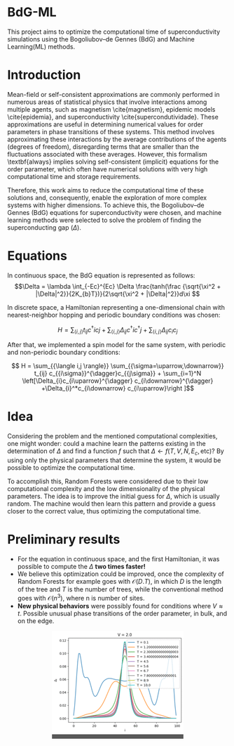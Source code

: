 # BdG-ML
This project aims to optimize the computational time of superconductivity simulations using the Bogoliubov–de Gennes (BdG) and Machine Learning(ML) methods.





# Introduction
Mean-field or self-consistent approximations are commonly performed in numerous areas of statistical physics that involve interactions among multiple agents, such as magnetism \cite{magnetism}, epidemic models \cite{epidemia}, and superconductivity \cite{supercondutividade}. These approximations are useful in determining numerical values for order parameters in phase transitions of these systems. This method involves approximating these interactions by the average contributions of the agents (degrees of freedom), disregarding terms that are smaller than the fluctuations associated with these averages. However, this formalism \textbf{always} implies solving self-consistent (implicit) equations for the order parameter, which often have numerical solutions with very high computational time and storage requirements.

Therefore, this work aims to reduce the computational time of these solutions and, consequently, enable the exploration of more complex systems with higher dimensions. To achieve this, the Bogoliubov–de Gennes (BdG) equations for superconductivity were chosen, and machine learning methods were selected to solve the problem of finding the superconducting gap ($\Delta$).


# Equations

In continuous space, the BdG equation is represented as follows:
$$\Delta = \lambda \int_{-Ec}^{Ec} \Delta \frac{tanh(\frac {\sqrt{\xi^2 + |\Delta|^2}}{2K_{b}T})}{2\sqrt{\xi^2 + |\Delta|^2}}d\xi $$

In discrete space, a Hamiltonian representing a one-dimensional chain with nearest-neighbor hopping and periodic boundary conditions was chosen:

$$ H = \sum_{{\langle i,j \rangle}} t_{ij} c^{\dagger}{i} c{j} + \sum_{{\langle i,j \rangle}} \Delta_{ij}c^{\dagger}{i} c^{\dagger}{j} + \sum_{{\langle i,j \rangle}} \Delta_{ij} c_{i} c_{j}$$

After that, we implemented a spin model for the same system, with periodic and non-periodic boundary conditions:

$$ H = \sum_{{\langle i,j \rangle}} \sum_{{\sigma=\uparrow,\downarrow}}  t_{ij} c_{{i\sigma}}^{\dagger}c_{{j\sigma}} + \sum_{i=1}^N \left[\Delta_{i}c_{i\uparrow}^{\dagger} c_{i\downarrow}^{\dagger} +\Delta_{i}^*c_{i\downarrow} c_{i\uparrow}\right ]$$


# Idea 

Considering the problem and the mentioned computational complexities, one might wonder: could a machine learn the patterns existing in the determination of $\Delta$ and find a function $f$ such that $\Delta \gets f(T, V, N, E_{c}, \text{etc})$? By using only the physical parameters that determine the system, it would be possible to optimize the computational time.

To accomplish this, Random Forests were considered due to their low computational complexity and the low dimensionality of the physical parameters. The idea is to improve the initial guess for $\Delta$, which is usually random. The machine would then learn this pattern and provide a guess closer to the correct value, thus optimizing the computational time.


# Preliminary results
* For the equation in continuous space, and the first Hamiltonian, it was possible to compute the $\Delta$ **two times faster!**
* We believe this optimization could be improved, once the complexity of Random Forests for example goes with $\mathcal{O}(D.T)$, in which $D$ is the length of the tree and $T$ is the number of trees, while the conventional method goes with  $\mathcal{O}(n^3)$, where n is number of sites.
* **New physical behaviors** were possibly found for conditions where $V \approx t$. Possible unusual phase transitions of the order parameter, in bulk, and on the edge.

<p align="center">
  <img src="https://github.com/giovanni-br/BdG-ML/blob/main/gap_gif_nonperiodic_spin.gif" alt="animated" />
</p>

